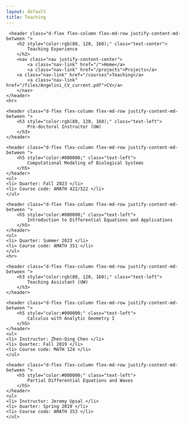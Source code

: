 ```yaml
---
layout: default
title: Teaching
---
```

<head>
    <meta charset="utf-8">
    <title>Teaching</title>
    <meta name="viewport" content="width=device-width, initial-scale=1">
    <link rel="canonical" href="https://eeangelini.github.io/courses">
    <link rel="stylesheet" href="https://maxcdn.bootstrapcdn.com/bootstrap/4.0.0-beta.3/css/bootstrap.min.css" integrity="sha384-Zug+QiDoJOrZ5t4lssLdxGhVrurbmBWopoEl+M6BdEfwnCJZtKxi1KgxUyJq13dy" crossorigin="anonymous">
    <link rel="stylesheet" href="files/main.css">
</head>

<body>
<div>

     <header class="d-flex flex-column flex-md-row justify-content-md-between ">
        <h2 style="color:rgb(80, 120, 160);" class="text-center">
            Teaching Experience
        </h2>
        <nav class="nav justify-content-center">
            <a class="nav-link" href="/">Home</a>
            <a class="nav-link" href="/projects">Projects</a>
	    <a class="nav-link" href="/courses">Teaching</a>
            <a class="nav-link" href="/files/Angelini_CV_current.pdf">CV</a>
        </nav>
    </header>
    <hr>
    
    <header class="d-flex flex-column flex-md-row justify-content-md-between ">
        <h3 style="color:rgb(80, 120, 160);" class="text-left">
            Pre-doctoral Instructor (UW)
        </h3>
    </header>

    <header class="d-flex flex-column flex-md-row justify-content-md-between ">
        <h5 style="color:#000000;" class="text-left">
            Computational Modeling of Biological Systems
        </h5>
    </header>
    <ul>
	<li> Quarter: Fall 2023 </li>
	<li> Course code: AMATH 422/522 </li>
    </ul>

    <header class="d-flex flex-column flex-md-row justify-content-md-between ">
        <h5 style="color:#000000;" class="text-left">
            Introduction to Differential Equations and Applications
        </h5>
    </header>
    <ul>
	<li> Quarter: Summer 2023 </li>
	<li> Course code: AMATH 351 </li>
    </ul>
    <hr>

    <header class="d-flex flex-column flex-md-row justify-content-md-between ">
        <h3 style="color:rgb(80, 120, 160);" class="text-left">
            Teaching Assistant (UW)
        </h3>
    </header>

    <header class="d-flex flex-column flex-md-row justify-content-md-between ">
        <h5 style="color:#000000;" class="text-left">
            Calculus with Analytic Geometry I
        </h5>
    </header>
    <ul>
	<li> Instructor: Zhen-Qing Chen </li>
	<li> Quarter: Fall 2019 </li>
	<li> Course code: MATH 124 </li>
    </ul>

    <header class="d-flex flex-column flex-md-row justify-content-md-between ">
        <h5 style="color:#000000;" class="text-left">
            Partial Differential Equations and Waves
        </h5>
    </header>
    <ul>
	<li> Instructor: Jeremy Upsal </li>
	<li> Quarter: Spring 2019 </li>
	<li> Course code: AMATH 353 </li>
    </ul>

    
</div>